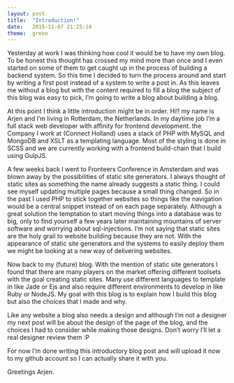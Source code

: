 ```yaml
---
layout: post
title:  "Introduction!"
date:   2015-11-07 21:25:14
theme:	green
---
```

Yesterday at work I was thinking how cool it would be to have my own blog. To be honest this thought has crossed my mind more than once and I even started on some of them to get caught up in the process of building a backend system. So this time I decided to turn the process around and start by writing a first post instead of a system to write a post in. As this leaves me without a blog but with the content required to fill a blog the subject of this blog was easy to pick, I’m going to write a blog about building a blog.

At this point I think a little introduction might be in order. Hi!! my name is Arjen and I’m living in Rotterdam, the Netherlands. In my daytime job I’m a full stack web developer with affinity for frontend development. the Company I work at (Connect Holland) uses a stack of PHP with MySQL and MongoDB and XSLT as a templating language. Most of the styling is done in SCSS and we are currently working with a frontend build-chain that I build using GulpJS.

A few weeks back I went to Fronteers Conference in Amsterdam and was blown away by the possibilities of static site generators. I always thought of static sites as something the name already suggests a static thing. I could see myself updating multiple pages because a small thing changed. So in the past I used PHP to stick together websites so things like the navigation would be a central snippet instead of on each page separately. Although a great solution the temptation to start moving things into a database was to big, only to find yourself a few years later maintaining mountains of server software and worrying about sql-injections. I’m not saying that static sites are the holy grail to website building because they are not. With the appearance of static site generators and the systems to easily deploy them we might be looking at a new way of delivering websites.

Now back to my (future) blog. With the mention of static site generators I found that there are many players on the market offering different toolsets with the goal creating static sites. Many use different languages to template in like Jade or Ejs and also require different environments to develop in like Ruby or NodeJS. My goal with this blog is to explain how I build this blog but also the choices that I made and why.

Like any website a blog also needs a design and although I’m not a designer my next post will be about the design of the page of the blog, and the choices I had to consider while making those designs. Don’t worry I’ll let a real designer review them :P 

For now I’m done writing this introductory blog post and will upload it now to my github account so I can actually share it with you.

Greetings Arjen. 